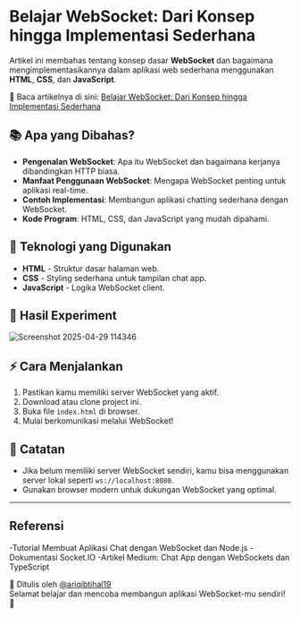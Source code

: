 # Belajar WebSocket: Dari Konsep hingga Implementasi Sederhana

Artikel ini membahas tentang konsep dasar **WebSocket** dan bagaimana mengimplementasikannya dalam aplikasi web sederhana menggunakan **HTML**, **CSS**, dan **JavaScript**.

📝 Baca artikelnya di sini: [Belajar WebSocket: Dari Konsep hingga Implementasi Sederhana](https://medium.com/@ariqibtihal19/belajar-websocket-dari-konsep-hingga-implementasi-sederhana-1c379936eda4)

## 📚 Apa yang Dibahas?

- **Pengenalan WebSocket**: Apa itu WebSocket dan bagaimana kerjanya dibandingkan HTTP biasa.
- **Manfaat Penggunaan WebSocket**: Mengapa WebSocket penting untuk aplikasi real-time.
- **Contoh Implementasi**: Membangun aplikasi chatting sederhana dengan WebSocket.
- **Kode Program**: HTML, CSS, dan JavaScript yang mudah dipahami.

## 🚀 Teknologi yang Digunakan

- **HTML** - Struktur dasar halaman web.
- **CSS** - Styling sederhana untuk tampilan chat app.
- **JavaScript** - Logika WebSocket client.

## 📂 Hasil Experiment
![Screenshot 2025-04-29 114346](https://github.com/user-attachments/assets/92ca8d5d-cd4c-49f5-872d-4dda15b0f4de)



## ⚡ Cara Menjalankan

1. Pastikan kamu memiliki server WebSocket yang aktif.
2. Download atau clone project ini.
3. Buka file `index.html` di browser.
4. Mulai berkomunikasi melalui WebSocket!

## 📌 Catatan

- Jika belum memiliki server WebSocket sendiri, kamu bisa menggunakan server lokal seperti `ws://localhost:8080`.
- Gunakan browser modern untuk dukungan WebSocket yang optimal.

---
## Referensi 
-Tutorial Membuat Aplikasi Chat dengan WebSocket dan Node.js
-Dokumentasi Socket.IO
-Artikel Medium: Chat App dengan WebSockets dan TypeScript

📖 Ditulis oleh [@ariqibtihal19](https://medium.com/@ariqibtihal19)  
Selamat belajar dan mencoba membangun aplikasi WebSocket-mu sendiri! 🚀
